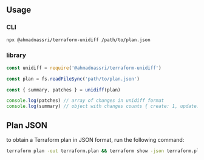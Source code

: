 ## Usage

### CLI

```bash
npx @ahmadnassri/terraform-unidiff /path/to/plan.json
```

### library

```js
const unidiff = require('@ahmadnassri/terraform-unidiff')

const plan = fs.readFileSync('path/to/plan.json')

const { summary, patches } = unidiff(plan) 

console.log(patches) // array of changes in unidiff format
console.log(summary) // object with changes counts { create: 1, update: 3, delete: 0 }
```

## Plan JSON

to obtain a Terraform plan in JSON format, run the following command:

```bash
terraform plan -out terraform.plan && terraform show -json terraform.plan > terraform.json
```
